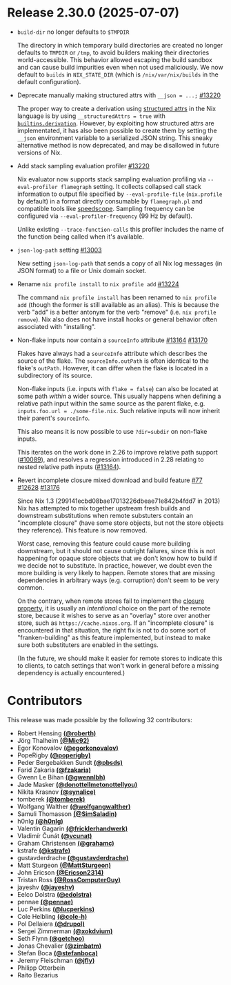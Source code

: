 # Release 2.30.0 (2025-07-07)

- `build-dir` no longer defaults to `$TMPDIR`

  The directory in which temporary build directories are created no longer defaults
  to `TMPDIR` or `/tmp`, to avoid builders making their directories
  world-accessible. This behavior allowed escaping the build sandbox and can
  cause build impurities even when not used maliciously. We now default to `builds`
  in `NIX_STATE_DIR` (which is `/nix/var/nix/builds` in the default configuration).

- Deprecate manually making structured attrs with `__json = ...;` [#13220](https://github.com/NixOS/nix/pull/13220)

  The proper way to create a derivation using [structured attrs] in the Nix language is by using `__structuredAttrs = true` with [`builtins.derivation`].
  However, by exploiting how structured attrs are implementated, it has also been possible to create them by setting the `__json` environment variable to a serialized JSON string.
  This sneaky alternative method is now deprecated, and may be disallowed in future versions of Nix.

  [structured attrs]: @docroot@/language/advanced-attributes.md#adv-attr-structuredAttrs
  [`builtins.derivation`]: @docroot@/language/builtins.html#builtins-derivation

- Add stack sampling evaluation profiler [#13220](https://github.com/NixOS/nix/pull/13220)

  Nix evaluator now supports stack sampling evaluation profiling via `--eval-profiler flamegraph` setting.
  It collects collapsed call stack information to output file specified by
  `--eval-profile-file` (`nix.profile` by default) in a format directly consumable
  by `flamegraph.pl` and compatible tools like [speedscope](https://speedscope.app/).
  Sampling frequency can be configured via `--eval-profiler-frequency` (99 Hz by default).

  Unlike existing `--trace-function-calls` this profiler includes the name of the function
  being called when it's available.

- `json-log-path` setting [#13003](https://github.com/NixOS/nix/pull/13003)

  New setting `json-log-path` that sends a copy of all Nix log messages (in JSON format) to a file or Unix domain socket.

- Rename `nix profile install` to `nix profile add` [#13224](https://github.com/NixOS/nix/pull/13224)

  The command `nix profile install` has been renamed to `nix profile add` (though the former is still available as an alias). This is because the verb "add" is a better antonym for the verb "remove" (i.e. `nix profile remove`). Nix also does not have install hooks or general behavior often associated with "installing".

- Non-flake inputs now contain a `sourceInfo` attribute [#13164](https://github.com/NixOS/nix/issues/13164) [#13170](https://github.com/NixOS/nix/pull/13170)

  Flakes have always had a `sourceInfo` attribute which describes the source of the flake.
  The `sourceInfo.outPath` is often identical to the flake's `outPath`. However, it can differ when the flake is located in a subdirectory of its source.

  Non-flake inputs (i.e. inputs with `flake = false`) can also be located at some path _within_ a wider source.
  This usually happens when defining a relative path input within the same source as the parent flake, e.g. `inputs.foo.url = ./some-file.nix`.
  Such relative inputs will now inherit their parent's `sourceInfo`.

  This also means it is now possible to use `?dir=subdir` on non-flake inputs.

  This iterates on the work done in 2.26 to improve relative path support ([#10089](https://github.com/NixOS/nix/pull/10089)),
  and resolves a regression introduced in 2.28 relating to nested relative path inputs ([#13164](https://github.com/NixOS/nix/issues/13164)).

- Revert incomplete closure mixed download and build feature [#77](https://github.com/NixOS/nix/issues/77) [#12628](https://github.com/NixOS/nix/issues/12628) [#13176](https://github.com/NixOS/nix/pull/13176)

  Since Nix 1.3 (299141ecbd08bae17013226dbeae71e842b4fdd7 in 2013) Nix has attempted to mix together upstream fresh builds and downstream substitutions when remote substuters contain an "incomplete closure" (have some store objects, but not the store objects they reference).
  This feature is now removed.

  Worst case, removing this feature could cause more building downstream, but it should not cause outright failures, since this is not happening for opaque store objects that we don't know how to build if we decide not to substitute.
  In practice, however, we doubt even the more building is very likely to happen.
  Remote stores that are missing dependencies in arbitrary ways (e.g. corruption) don't seem to be very common.

  On the contrary, when remote stores fail to implement the [closure property](@docroot@/store/store-object.md#closure-property), it is usually an *intentional* choice on the part of the remote store, because it wishes to serve as an "overlay" store over another store, such as `https://cache.nixos.org`.
  If an "incomplete closure" is encountered in that situation, the right fix is not to do some sort of "franken-building" as this feature implemented, but instead to make sure both substituters are enabled in the settings.

  (In the future, we should make it easier for remote stores to indicate this to clients, to catch settings that won't work in general before a missing dependency is actually encountered.)


# Contributors


This release was made possible by the following 32 contributors:

- Robert Hensing [**(@roberth)**](https://github.com/roberth)
- Jörg Thalheim [**(@Mic92)**](https://github.com/Mic92)
- Egor Konovalov [**(@egorkonovalov)**](https://github.com/egorkonovalov)
- PopeRigby [**(@poperigby)**](https://github.com/poperigby)
- Peder Bergebakken Sundt [**(@pbsds)**](https://github.com/pbsds)
- Farid Zakaria [**(@fzakaria)**](https://github.com/fzakaria)
- Gwenn Le Bihan [**(@gwennlbh)**](https://github.com/gwennlbh)
- Jade Masker [**(@donottellmetonottellyou)**](https://github.com/donottellmetonottellyou)
- Nikita Krasnov [**(@synalice)**](https://github.com/synalice)
- tomberek [**(@tomberek)**](https://github.com/tomberek)
- Wolfgang Walther [**(@wolfgangwalther)**](https://github.com/wolfgangwalther)
- Samuli Thomasson [**(@SimSaladin)**](https://github.com/SimSaladin)
- h0nIg [**(@h0nIg)**](https://github.com/h0nIg)
- Valentin Gagarin [**(@fricklerhandwerk)**](https://github.com/fricklerhandwerk)
- Vladimír Čunát [**(@vcunat)**](https://github.com/vcunat)
- Graham Christensen [**(@grahamc)**](https://github.com/grahamc)
- kstrafe [**(@kstrafe)**](https://github.com/kstrafe)
- gustavderdrache [**(@gustavderdrache)**](https://github.com/gustavderdrache)
- Matt Sturgeon [**(@MattSturgeon)**](https://github.com/MattSturgeon)
- John Ericson [**(@Ericson2314)**](https://github.com/Ericson2314)
- Tristan Ross [**(@RossComputerGuy)**](https://github.com/RossComputerGuy)
- jayeshv [**(@jayeshv)**](https://github.com/jayeshv)
- Eelco Dolstra [**(@edolstra)**](https://github.com/edolstra)
- pennae [**(@pennae)**](https://github.com/pennae)
- Luc Perkins [**(@lucperkins)**](https://github.com/lucperkins)
- Cole Helbling [**(@cole-h)**](https://github.com/cole-h)
- Pol Dellaiera [**(@drupol)**](https://github.com/drupol)
- Sergei Zimmerman [**(@xokdvium)**](https://github.com/xokdvium)
- Seth Flynn [**(@getchoo)**](https://github.com/getchoo)
- Jonas Chevalier [**(@zimbatm)**](https://github.com/zimbatm)
- Stefan Boca [**(@stefanboca)**](https://github.com/stefanboca)
- Jeremy Fleischman [**(@jfly)**](https://github.com/jfly)
- Philipp Otterbein
- Raito Bezarius
